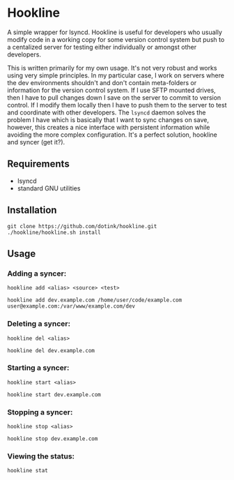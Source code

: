 # Hookline

A simple wrapper for lsyncd.  Hookline is useful for developers who usually modify code in a working copy for some version control system but push to a centalized server for testing either individually or amongst other developers.

This is written primarily for my own usage.  It's not very robust and works using very simple principles.  In my particular case, I work on servers where the dev environments shouldn't and don't contain meta-folders or information for the version control system.  If I use SFTP mounted drives, then I have to pull changes down I save on the server to commit to version control.  If I modify them locally then I have to push them to the server to test and coordinate with other developers.  The `lsyncd` daemon solves the problem I have which is basically that I want to sync changes on save, however, this creates a nice interface with persistent information while avoiding the more complex configuration.  It's a perfect solution, hookline and syncer (get it?).

## Requirements

- lsyncd
- standard GNU utilities

## Installation

```
git clone https://github.com/dotink/hookline.git
./hookline/hookline.sh install
```

## Usage

### Adding a syncer:

```
hookline add <alias> <source> <test>
```

```
hookline add dev.example.com /home/user/code/example.com user@example.com:/var/www/example.com/dev
```

### Deleting a syncer:

```
hookline del <alias>
```

```
hookline del dev.example.com
```

### Starting a syncer:

```
hookline start <alias>
```

```
hookline start dev.example.com
```

### Stopping a syncer:

```
hookline stop <alias>
```

```
hookline stop dev.example.com
```

### Viewing the status:

```
hookline stat
```
